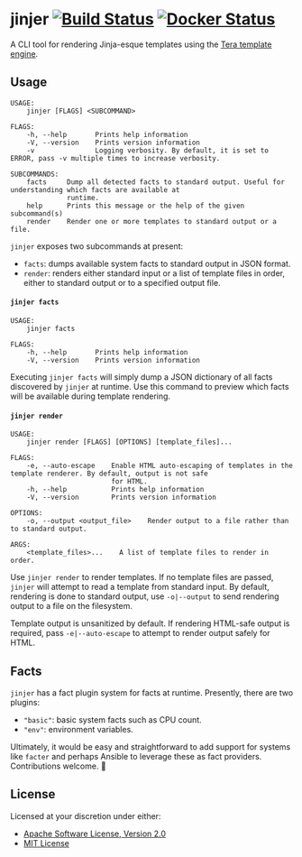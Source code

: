 # jinjer [![Build Status][travis.svg]][travis] [![Docker Status][docker.svg]][docker]

A CLI tool for rendering Jinja-esque templates using the [Tera template engine][tera].

## Usage

```
USAGE:
    jinjer [FLAGS] <SUBCOMMAND>

FLAGS:
    -h, --help       Prints help information
    -V, --version    Prints version information
    -v               Logging verbosity. By default, it is set to ERROR, pass -v multiple times to increase verbosity.

SUBCOMMANDS:
    facts     Dump all detected facts to standard output. Useful for understanding which facts are available at
              runtime.
    help      Prints this message or the help of the given subcommand(s)
    render    Render one or more templates to standard output or a file.
```

`jinjer` exposes two subcommands at present:

 - `facts`: dumps available system facts to standard output in JSON format.
 - `render`: renders either standard input or a list of template files in order, either to standard output or to a
   specified output file.

#### `jinjer facts`

```
USAGE:
    jinjer facts

FLAGS:
    -h, --help       Prints help information
    -V, --version    Prints version information
```

Executing `jinjer facts` will simply dump a JSON dictionary of all facts discovered by `jinjer` at runtime. Use this
command to preview which facts will be available during template rendering.

#### `jinjer render`

```
USAGE:
    jinjer render [FLAGS] [OPTIONS] [template_files]...

FLAGS:
    -e, --auto-escape    Enable HTML auto-escaping of templates in the template renderer. By default, output is not safe
                         for HTML.
    -h, --help           Prints help information
    -V, --version        Prints version information

OPTIONS:
    -o, --output <output_file>    Render output to a file rather than to standard output.

ARGS:
    <template_files>...    A list of template files to render in order.
```

Use `jinjer render` to render templates. If no template files are passed, `jinjer` will attempt to read a template from
standard input. By default, rendering is done to standard output, use `-o|--output` to send rendering output to a
file on the filesystem.

Template output is unsanitized by default. If rendering HTML-safe output is required, pass `-e|--auto-escape` to
attempt to render output safely for HTML.

## Facts

`jinjer` has a fact plugin system for facts at runtime. Presently, there are two plugins:

 - `"basic"`: basic system facts such as CPU count.
 - `"env"`: environment variables.

Ultimately, it would be easy and straightforward to add support for systems like `facter` and perhaps Ansible to
leverage these as fact providers. Contributions welcome. :wave:

## License

Licensed at your discretion under either:

 - [Apache Software License, Version 2.0](./LICENSE-APACHE)
 - [MIT License](./LICENSE-MIT)

 [docker]: https://cloud.docker.com/repository/docker/naftulikay/jinjer
 [docker.svg]: https://img.shields.io/docker/build/naftulikay/jinjer.svg
 [tera]: https://tera.netlify.com/
 [travis]: https://travis-ci.org/naftulikay/jinjer
 [travis.svg]: https://travis-ci.org/naftulikay/jinjer.svg?branch=master
